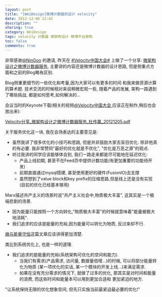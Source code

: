 ```yaml
---
layout: post
title: "[WeiDesign]微博计数器的设计 velocity"
date: 2012-12-06 12:42
description: ""
sharing: true
category: WeiDesign
tags: velocity 计数器 微架构设计 微博平台架构
toc: false
comments: true
---
```


非常感谢[@NinGoo](http://weibo.com/n/NinGoo) 的邀请, 昨天在
[#Velocity中国大会#](http://huati.weibo.com/k/velocity中国大会2012) 上做了一个分享: [微架构设计之微博计数器服务](http://velocity.oreilly.com.cn/2012/index.php?func=autobio&id=45), 
主要讲的内容还是微博计数器的设计思路, 但是侧重点方面和之前的Blog略有区别. 

Blog侧重更细节的一些优化和考量,因为大家可以有更多的时间
和我来做资源计算的算术题. 技术交流的时候相对来说稍微宏观一些,
随着产品的发展, 架构一路遇到了哪些挑战, 都是如何思考,如何解决的...

会议当时的Keynote下载(相关的视频[@Velocity中国大会 ](http://weibo.com/n/Velocity中国大会)应该正在制作,稍后也会放出来): 


[Velocity分享_微架构设计之微博计数器服务_杜传赢_20121205.pdf](/public/doc/Velocity分享_微架构设计之微博计数器服务_杜传赢_20121205.pdf)

关于服务优化这一块, 我在会场表达的主要意见是: 

- 虽然我讲了很多优化的小技巧和思路, 但是并非鼓励大家去盲目优化. 
除非他真的有必要. 我非常赞同"最好的优化就是不优化", "优化是万恶之源"的观点.
- 听过我讲的同学应该能够体会到, 我们一路走来都是尽可能地在延迟优化: 
  - 产品上线初期, 甚至不在Feed页中提供计数功能(有更加重要的功能待开发)
  - 前期直接通过mysql搭建, 甚至使用更好的硬件(FusionIO)去支撑
  - 虽然想到了value block和key prefix的压缩思路,但是线上还是没有实现(目前的优化已经基本够用)

Marx描述共产主义的场景时说"共产主义社会中,物质极大丰富", 这其实是一个极端悲剧的场景.

- 因为能量只能按照一个方向转化,"物质极大丰富"的时候就意味着"能量被极大地消耗". 
- 我们追求的应该是能量的充裕,因为能量可以转化为物质, 反过来却不行.

[熵与能量守恒](http://blog.sina.com.cn/s/blog_4bac84290100qzrt.html)这篇文章应该讲得更加清楚.

类比到系统优化上, 也是一样的道理. 

- 我们追求的是能量的充裕(系统架构可优化的空间和能力).
  - 当我们有需求(产品需求, 访问量, 数据量倍增...)的时候, 可以将部分能量转化为物质
(某一项优化的实话, 某一个模块的开发上线...)来满足需求. 
  - 如果在没有充分需求的情况下,
就做了过多的优化, 那其实是对时间和能量的浪费, 而这些时间和能量本可以用到更加合适和
更加紧迫的地方. 

"让系统保持无限的优化想象空间, 但先只实施当前最紧迫最必要的优化!"
